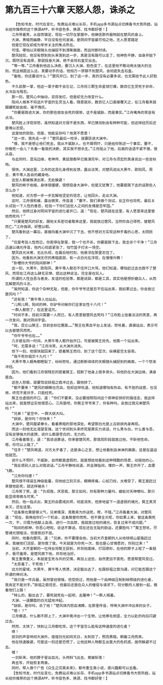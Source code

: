 # 第九百三十六章 天怒人怨，诛杀之
        【告知书友，时代在变化，免费站点难以长存，手机app多书源站点切换看书大势所趋，站长给你推荐的这个换源APP，听书音色多、换源、找书都好使！】
       江舟带着笑，从容而镇定，现在一切尽在掌握中，他确信那件器物就在楚风的身上。
       大渊，黑暗而幽静，平日没有任何波澜，是阴间宇宙最可怕之地，无人愿意踏足
       但是它现在却成为举世关注的焦点所在。
       可惜，哪怕以天眼镜头也捕捉不到清晰画面，而且时断时续。
       楚风轻叹，他没有想到到头来落到这一步，真是没有路可以走了，他神色平静，自身开始下沉，既然没有选择，那就投身大渊，绝不会将石盒交出去。
       “等一等。”江舟看到他这么决绝，要沉入大渊，脸色变了，在这里他不敢动用太强大的法则，而且相距这么远，真要动手的话，他怕万一禁锢不到楚风，会彻底失去石盒。
       “畜牲，你还要说什么？”楚风开口，到了这一步，真的没有必要多说，也无需给予此人好脸色。
       不久前那一掌，他这一辈子都不会忘记，江舟将三颗生命星球打爆，数百亿生灵死于非命，太冷血与残忍。
       那一刻，楚风心中抽动，双目发红，但是却无力改变什么。
       阳间人根本不将这片宇宙的生灵当人看，随意就杀，数百亿人口直接覆灭之，在江舟看来就跟碾死蚁虫般，毫不愧疚。
       “你要是跳进大渊，你的那些朋友会死的很惨，这不是威胁，而是事实。”江舟嘴角的笑容有点冷。
       楚风脸上浮现惊怒，虽然知道对方很不是东西，早已猜测到会有种种可能，但这样经历后还是难以忍受。
       这是他的软肋，但是，他能妥协吗？他真不愿意！
       “这一世，我先走一步！”楚风最后一咬牙，就要跃进大渊中。
       “慢，我不是想让他们死去，我从不威胁人，也不屑恫吓，只是给你陈述一个事实，要不，你晚死一会儿？先看一看我的决断，其实我不想杀生。”江舟阻止了他，后面的话语不紧不慢，很从容。
       与此同时，混沌边缘，老神师、黄鼠狼都早已推演完毕，对江舟与须宏的真身说出一些坐标地。
       很快，大渊这里，江舟的这具化身得到反馈，露出淡笑，对楚风说出大黑牛、欧阳风、周全、黄牛等人各自的藏身地。
       这些人都被推演出来，无处躲避！
       楚风的眸子收缩，身体很僵硬，很想投身大渊中，但是又犹豫了，他要是跳下去的话那些人怎么办？
       他知道，对方想一步一步瓦解他坚定的信念，让他回头，走出大渊。
       这时，江舟很和缓，露出微笑，传音道：“要不，我们来做个测试，反正你也将死，最后关头试验一下人性的善恶，检验一下你们这些人之间的友情是否牢固。”
       然后，他转过身对阴间宇宙的进化者开口，道：“现在，楚风就在这里，有人愿意来这里替他而死吗？”
       “只要是楚风的好友，跟他关系密切者敢来这里，我就放过楚风，当然你自己得死，替楚风而亡。”江舟强调，好整以暇。
       楚风看到这一幕后，直接向着大渊中沉了下去，他不想对方实现这种歹毒的心思，太阴损了。
       “仅是考验人性而已，你若停在那里，我一个也不杀，你要是跳下去，我全杀个干净！”江舟迅速以魂光传音，他内心彻底紧张了，怕竹篮子打水一场空。
       楚风目光冰寒，无比仇视，在最后他时刻，他悬浮在那里忍住了。
       因为，他看到大渊无尽的黑暗底部，有一点白光在浮现，在慢慢升腾！
       “卧槽你大爷的阳间邪神！”
       这一刻，大黑牛、欧阳风、黄牛等人都忍不住开口大骂，他们知道，哪怕赶过去也救不了楚风，而现在江舟这么肆无忌惮，提出这种说法，完全是在玩人。
       所谓的人性丑恶与善良，友谊的检验等，都是说辞，都是工具，其实他是想折磨众人，从而瓦解楚风的斗志。
       “虽然知道，你这个杂种无耻，但是，你牛爷爷还是忍不住站出来，我如果过去，你会放过楚风吗？”
       “还有我！”黄牛等人也站出。
       “儿啊儿啊，阳间的神，你驴爷问候你们全家女性十八代！”
       一群人都怒了，在这里诅咒。
       “时间不多，目前只需要一人而已，有人愿意替楚风去死吗？”江舟脸上挂着淡淡的笑意，再一次发问，面对阴间宇宙。
       “我，昆仑山獒王，目前坐标位置是……”獒王在黑血平台上发话，怒吼着，直接站出，表示可以去替楚风而死。
       “你牛爷爷也在……”
       几乎是在同一时间，大黑牛等人都开始开口，可是被獒王抢先，他第一个站出来。
       “呵，无需多说！”江舟冷笑，从大渊外消失。
       但下一刻，他很快就回来了，提着獒王而归，到了这个层次，纵横星空太容易。
       “我干死你祖宗十九代！”
       大黑牛等人眼角都瞪裂了，纷纷怒吼，通过断断续续的天眼镜头捕捉到的画面，一个个怒发冲冠。
       因为，他们看到江舟很残忍的提着獒王，捏断了他身上很多骨头，将他扔在大渊边缘，满身是血。
       这些人怒极，就要驾驭妖祖之鼎冲过去，跟他拼了。
       “都不要来！”楚风的眼睛也充血，但却这样吼道，他知道哪怕有热血，有不屈的战意，也没用，终究不是对手，只能枉死。
       獒王也虚弱的开口，道：“你们不要来，没必要按照阳间这个邪神安排好的路径走，我这样站出来，就是想证实他很恶心。江舟是吧，你獒王爷爷来了，你有种吗，会放过我兄弟楚风吗？”
       “兄弟！”星空中，一群大妖大叫。
       “妖妖，是你吗？你快来！”
       大渊中，楚风握紧拳头，看着黑暗的禁地深处，希望那白光是上古妖妖肉身再现。
       而这一刻他无比渴望变强，这个世间到头来终究是靠实力说话，什么黑与白，什么善与恶，没有足够强大的底牌，说什么都是苍白的，无力的。
       江舟看着獒王，道：“我说话算话，你来替楚风死，那我现阶段就放过他，不斩他性命。嗯，你可以上路了。”
       “住手！”楚风喝道，对方太歹毒了，这是诛心之言，想让他看到血淋淋的画面，这是在逼迫他就范。
       说什么不恫吓，不威胁，自然都是虚假的，就是想给他看到这种残酷的场景，动摇他的心。
       “我反感别人这么对我说话。”江舟平静地说道，并且弹指间，噗的一声，獒王炸开了，血雾飞散。
       “江舟你玛德！”
       楚风恨不得诞生神级能量，将他给立刻灭杀，眼睛疼痛，心如刀绞，太难受了，獒王是赶过来替他赴死，就这样被杀！
       江舟笑了笑，道：“仇视我，厌恶我，那又如何，你有那种力量吗，蝼蚁对天神嚎叫，那只能显得卑微与可笑。”
       然后，他一指点出，獒王的血雾成灰烬，彻底消失，但原地留下一道虚弱的魂光，獒王真灵未灭，还在这里。
       “这条獒也算是够义气，兄弟情深，真敢来为你送死，嗯，不错。”江舟看着大渊，对楚风道：“现在，我再给你们一个机会，这条獒替你而死，但不算全灭呢，你如果上来，替这条獒死一次，不，只需为他献上血液，进行一次血祭，我就放过他的魂光，恢复过来不成问题。”
       “阳间的邪神，你恶心吧啦，说话不算话，现在还在无耻的胁迫，还要脸吗？”獒王怒吼，尽管魂光很暗淡，但是依旧不屈。
       同时，他看向楚风，道：“兄弟，你不要理会他。当初大齐皇朝的人从地球崂山星路赶过来，我被他们活捉，是你救了我，今天就是为你死一次，我也是心甘情愿的，你别过来！”
       当初，大齐皇朝的一位侍女将獒王捉到，并将他废掉，打回原形，在他的脖子上栓了一条链子，极尽羞辱，是楚风救下他，并将他治好。
       獒王重情重义，本就是生死与共的交情，再加上这些，自然更加不畏死，愿意帮楚风受过。
       “太恶毒了，干死他！”
       远方的星域，大黑牛、黄牛等人愤懑，决定豁出去了，在跟妖祖之鼎沟通，问它能否跟这个所谓的神对决。
       “我只是一件兵器，虽然曾经很强，但受损过，而他是一个由神级压制到映照级的进化者，我肯定不是对手。”妖祖之鼎坦言，但最后还是在众人的催促与请求下，将分散的人接到一起，载着他们上路！
       “特么的，豁出去了，要死就死在一起吧，去屠神！”一群人喊着。
       大渊，一道朦胧的白光猛地冲起。
       “妖妖，是你吗，杀了他！”楚风体内怒血沸腾，在那里传音，呼唤大渊中冲出来的女子。
       “嗯！？”
       江舟爆退，什么都不顾上了，大渊中竟冲出一个生物，让他寒毛倒竖，全力以赴的向后闪避过去。
       然而，太快了，快到让江舟都吃惊，这个宇宙怎么能有这种速度的进化者？
       哧！
       拔剑的声音响彻大渊外，煌煌剑光如同天日，太刺目了，照亮黑暗，朝着江舟而来。
       他在快速躲避，可是这一刻还是恐慌了，让他这种人物都生出莫大的危机感，居然躲避不过去。
       噗！
       一剑斩来，他的脖子冒出血光，头颅斜飞出去，竟被斩落！
       再去写，开始恢复两章。
       同时，帮人做个广告《众生之完美未来》，都市重生类小说，感兴趣都可以去看。
       【告知书友，时代在变化，免费站点难以长存，手机app多书源站点切换看书大势所趋，站长给你推荐的这个换源APP，听书音色多、换源、找书都好使！】